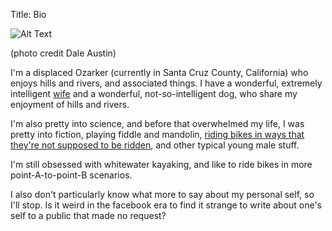 Title: Bio

![Alt Text](/images/styron.jpg)

(photo credit Dale Austin)


I'm a displaced Ozarker (currently in Santa Cruz County, California) who enjoys
hills and rivers, and associated things. I have a wonderful, extremely
intelligent [wife][ls] and a wonderful, not-so-intelligent dog, who share my
enjoyment of hills and rivers.

I'm also pretty into science, and before that overwhelmed my life, I was
pretty into fiction, playing fiddle and mandolin, [riding bikes in ways that 
they're not supposed to be ridden][mc], and other typical young male stuff.

I'm still obsessed with whitewater kayaking, and like to ride bikes in more
point-A-to-point-B scenarios.

I also don't particularly know what more to say about my personal self, 
so I'll stop. Is it weird in the facebook era to find it strange to write 
about one's self to a public that made no request?

[ls]: https://www.usgs.gov/staff-profiles/lydia-m-staisch

[mc]: https://www.youtube.com/watch?v=Z19zFlPah-o
